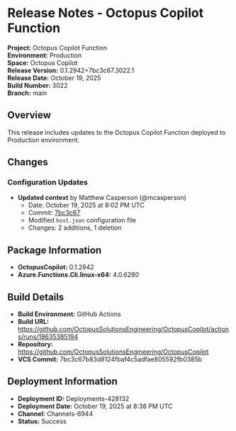 # Release Notes - Octopus Copilot Function

**Project:** Octopus Copilot Function  
**Environment:** Production  
**Space:** Octopus Copilot  
**Release Version:** 0.1.2942+7bc3c67.3022.1  
**Release Date:** October 19, 2025  
**Build Number:** 3022  
**Branch:** main  

## Overview

This release includes updates to the Octopus Copilot Function deployed to Production environment.

## Changes

### Configuration Updates

- **Updated context** by Matthew Casperson (@mcasperson)
  - Date: October 19, 2025 at 8:02 PM UTC
  - Commit: [7bc3c67](https://github.com/OctopusSolutionsEngineering/OctopusCopilot/commit/7bc3c67b83d8124fbaf4c5adfae805592fb0385b)
  - Modified `host.json` configuration file
  - Changes: 2 additions, 1 deletion

## Package Information

- **OctopusCopilot:** 0.1.2942
- **Azure.Functions.Cli.linux-x64:** 4.0.6280

## Build Details

- **Build Environment:** GitHub Actions
- **Build URL:** https://github.com/OctopusSolutionsEngineering/OctopusCopilot/actions/runs/18635385194
- **Repository:** https://github.com/OctopusSolutionsEngineering/OctopusCopilot
- **VCS Commit:** 7bc3c67b83d8124fbaf4c5adfae805592fb0385b

## Deployment Information

- **Deployment ID:** Deployments-428132
- **Deployment Date:** October 19, 2025 at 8:38 PM UTC
- **Channel:** Channels-6944
- **Status:** Success
